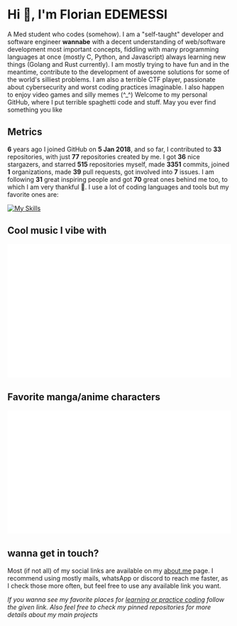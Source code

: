 # Hi 👾, I'm Florian EDEMESSI

A Med student who codes (somehow). I am a "self-taught" developer and software engineer **wannabe** with a decent understanding of web/software development most important concepts, fiddling with many programming languages at once (mostly C, Python, and Javascript) always learning new things (Golang and Rust currently). I am mostly trying to have fun and in the meantime, contribute to the development of awesome solutions for some of the world's silliest problems. I am also a terrible CTF player, passionate about cybersecurity and worst coding practices imaginable. I also happen to enjoy video games and silly memes (^_^) Welcome to my personal GitHub, where I put terrible spaghetti code and stuff. May you ever find something you like

## Metrics

**6** years ago I joined GitHub on **5 Jan 2018**, and so far, I contributed to **33** repositories, with just **77** repositories created by me. I got **36** nice stargazers, and starred **515** repositories myself, made **3351** commits, joined **1** organizations, made **39** pull requests, got involved into **7** issues. I am following **31** great inspiring people and got **70** great ones behind me too, to which I am very thankful 💛. I use a lot of coding languages and tools but my favorite ones are:

[![My Skills](https://skillicons.dev/icons?i=linux,bash,c,python,js,php,kotlin,flutter,golang,rust)](https://skillicons.dev)

## Cool music I vibe with

<img src="https://github.com/nair0lf32/nair0lf32/blob/main/.cache/nairolf-music.svg">

## Favorite manga/anime characters

<img src="https://github.com/nair0lf32/nair0lf32/blob/main/.cache/nairolf-anilist.svg">

## wanna get in touch?

Most (if not all) of my social links are available on my [about.me](https://about.me/florian_edemessi) page. I recommend using mostly mails, whatsApp or discord to reach me faster, as I check those more often, but feel free to use any available link you want.

*If you wanna see my favorite places for [learning or practice coding](https://github.com/nair0lf32/challenger) follow the given link. Also feel free to check my pinned repositories for more details about my main projects*
